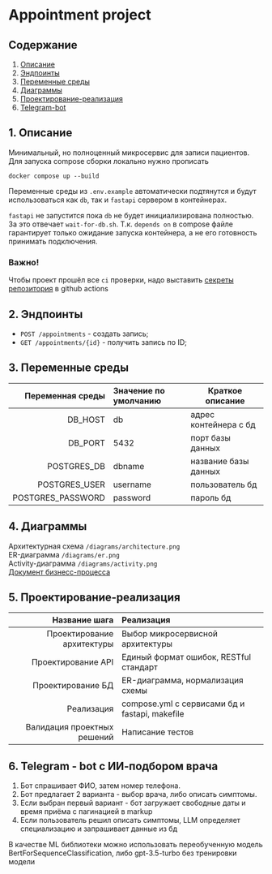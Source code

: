 # Appointment project

## Содержание

1. [Описание](#1-описание)
2. [Эндпоинты](#3-Эндпоинты)
3. [Переменные среды](#3-переменные-среды)
4. [Диаграммы](#4-диаграммы)
5. [Проектирование-реализация](#5-проектирование-реализация)
6. [Telegram-bot](#6-telegram---bot-с-ии-подбором-врача)

## 1. Описание

Минимальный, но полноценный микросервис для записи пациентов. Для запуска compose сборки локально
нужно прописать

`docker compose up --build`

Переменные среды из `.env.example` автоматически подтянутся и будут использоваться как `db`,
так и `fastapi` сервером в контейнерах.

`fastapi` не запустится пока `db` не будет инициализирована полностью. За это отвечает `wait-for-db.sh`.
Т.к. `depends on` в compose файле гарантирует только ожидание запуска контейнера, а не его готовность
принимать подключения.

### Важно!
Чтобы проект прошёл все `ci` проверки, надо выставить [секреты репозитория](https://docs.github.com/en/actions/how-tos/security-for-github-actions/security-guides/using-secrets-in-github-actions) в github actions

## 2. Эндпоинты

- `POST /appointments` - создать запись;
- `GET /appointments/{id}` - получить запись по ID;

## 3. Переменные среды

|  Переменная среды | Значение по умолчанию | Краткое описание      |
|------------------:|:----------------------|-----------------------|
|           DB_HOST | db                    | адрес контейнера с бд |
|           DB_PORT | 5432                  | порт базы данных      |
|       POSTGRES_DB | dbname                | название базы данных  |
|     POSTGRES_USER | username              | пользователь бд       |
| POSTGRES_PASSWORD | password              | пароль бд             |

## 4. Диаграммы

Архитектурная схема `/diagrams/architecture.png`  
ER-диаграмма `/diagrams/er.png`  
Activity-диаграмма `/diagrams/activity.png`  
[Документ бизнесс-процесса](https://miro.com/welcomeonboard/K2UvTFh4ZFNoYU10SERnbTJQNjJqb01IL1VNaTdLVFBvbmZxNm9rNU5sanRwR1BQeXlBRmI4YkFkNmU0NGVaTjNSeTdTdkpuZkZmNDB1MVllWGw2Yndub2NidW1pNFhoSWR4N3RaQTc0WW1NREQ2cDZLWHMrUW5Yd2VQdFVJY1FnbHpza3F6REdEcmNpNEFOMmJXWXBBPT0hdjE=?share_link_id=575849172273)

## 5. Проектирование-реализация

|               Название шага | Реализация                                     |
|----------------------------:|:-----------------------------------------------|
|  Проектирование архитектуры | Выбор микросервисной архитектуры               |
|          Проектирование API | Единый формат ошибок, RESTful стандарт         |
|           Проектирование БД | ER-диаграмма, нормализация схемы               |
|                  Реализация | compose.yml с сервисами бд и fastapi, makefile |
| Валидация проектных решений | Написание тестов                               |

## 6. Telegram - bot с ИИ-подбором врача

1. Бот спрашивает ФИО, затем номер телефона.
2. Бот предлагает 2 варианта - выбор врача, либо описать симптомы.
3. Если выбран первый вариант - бот загружает свободные даты и время приёма с пагинацией в markup
4. Если пользователь решил описать симптомы, LLM определяет специализацию и запрашивает данные из бд

В качестве ML библиотеки можно использовать переобученную модель BertForSequenceClassification, либо
gpt-3.5-turbo без тренировки модели